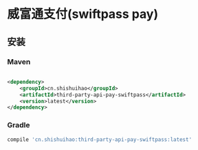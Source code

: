 # 威富通支付(swiftpass pay)

## 安装

### Maven

```xml

<dependency>
    <groupId>cn.shishuihao</groupId>
    <artifactId>third-party-api-pay-swiftpass</artifactId>
    <version>latest</version>
</dependency>
```

### Gradle

```groovy
compile 'cn.shishuihao:third-party-api-pay-swiftpass:latest'
```
